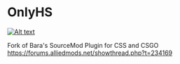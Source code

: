 OnlyHS
============

[![Alt text](https://travis-ci.org/Bara20/OnlyHS.svg?branch=master)](https://travis-ci.org/Bara20/OnlyHS)

Fork of Bara's SourceMod Plugin for CSS and CSGO
https://forums.alliedmods.net/showthread.php?t=234169
